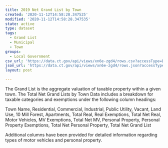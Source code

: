 ```yaml
---
title: 2019 Net Grand List by Town
created: '2020-11-12T14:58:28.347525'
modified: '2020-11-12T14:58:28.347535'
state: active
type: dataset
tags:
  - Grand List
  - Municipal
  - Town
groups:
  - Local Government
csv_url: 'https://data.ct.gov/api/views/xn6e-zgd4/rows.csv?accessType=DOWNLOAD'
json_url: 'https://data.ct.gov/api/views/xn6e-zgd4/rows.json?accessType=DOWNLOAD'
layout: post

---
```

The Grand List is the aggregate valuation of taxable property within a given town. The Total Net Grand Lists by Town Data includes a breakdown for taxable categories and exemptions under the following column headings:

Town Name, Residential, Commercial, Industrial, Public Utility, Vacant, Land Use, 10 Mill Forest, Apartments, Total Real, Real Exemptions, Total Net Real, Motor Vehicles, MV Exemptions, Total Net MV, Personal Property, Personal Property Exemptions, Total Net Personal Property, Total Net Grand List

Additional columns have been provided for detailed information regarding types of motor vehicles and personal property.
